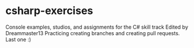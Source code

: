 # csharp-exercises
Console examples, studios, and assignments for the C# skill track
Edited by Dreammaster13
Practicing creating branches and creating pull requests.
Last one :)